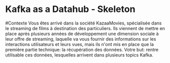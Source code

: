 # Kafka as a Datahub - Skeleton

#Contexte 
Vous êtes arrivé dans la société KazaaMovies, spécialisée dans le streaming de
films à destination des particuliers.
Ils viennent de mettre en place après plusieurs années de développement une
dimension sociale à leur offre de streaming, laquelle va vous fournir des
informations sur les interactions utilisateurs et leurs vues, mais ils n'ont mis en
place que la première partie technique: la récupération des données.
Votre but: rentre utilisable ces données, lesquelles arrivent dans plusieurs
topics Kafka.
